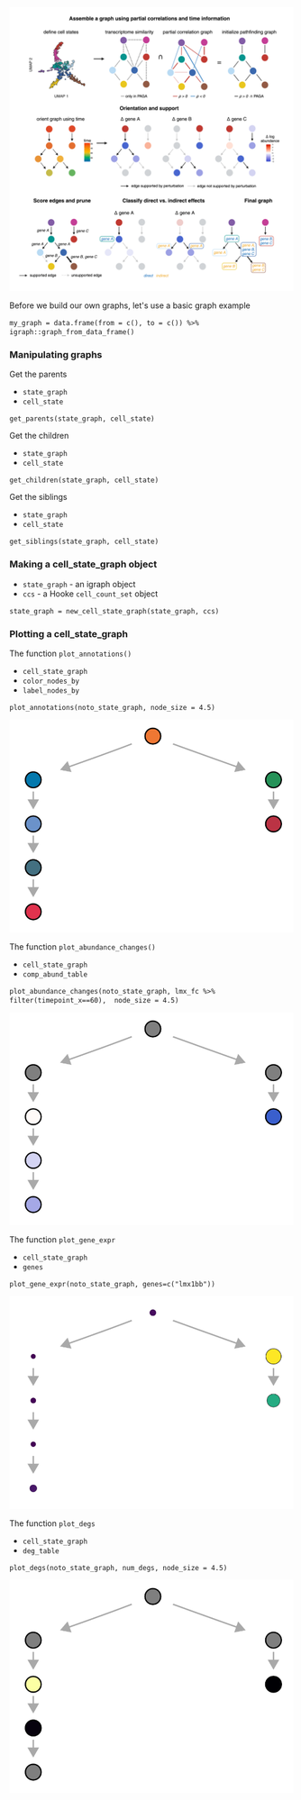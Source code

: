 

![](assets/how_to_assemble_a_graph.png)

Before we build our own graphs, let's use a basic graph example 

```
my_graph = data.frame(from = c(), to = c()) %>% igraph::graph_from_data_frame() 
```

### Manipulating graphs

Get the parents
* `state_graph`
* `cell_state`
```
get_parents(state_graph, cell_state)
```

Get the children
* `state_graph`
* `cell_state` 
```
get_children(state_graph, cell_state)
```

Get the siblings
* `state_graph`
* `cell_state`
```
get_siblings(state_graph, cell_state)
```


### Making a cell_state_graph object

* `state_graph` - an igraph object
* `ccs` - a Hooke `cell_count_set` object

```
state_graph = new_cell_state_graph(state_graph, ccs)
```

### Plotting a cell_state_graph

The function `plot_annotations()`
* `cell_state_graph`
* `color_nodes_by`
* `label_nodes_by`
```
plot_annotations(noto_state_graph, node_size = 4.5)
```
![](assets/noto_graph.png)

The function `plot_abundance_changes()`
* `cell_state_graph`
* `comp_abund_table`

```
plot_abundance_changes(noto_state_graph, lmx_fc %>% filter(timepoint_x==60),  node_size = 4.5)
```
![](assets/notochord_abundance_lmx1bb.png)

The function `plot_gene_expr`
* `cell_state_graph`
* `genes`

```
plot_gene_expr(noto_state_graph, genes=c("lmx1bb"))
```
![](assets/noto_expr_lmx1bb.png)


The function `plot_degs`
* `cell_state_graph`
* `deg_table`

```
plot_degs(noto_state_graph, num_degs, node_size = 4.5)
```
![](assets/notochord_degs_lmx1bb.png)
